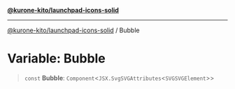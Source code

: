 [**@kurone-kito/launchpad-icons-solid**](../README.md)

***

[@kurone-kito/launchpad-icons-solid](../globals.md) / Bubble

# Variable: Bubble

> `const` **Bubble**: `Component`\<`JSX.SvgSVGAttributes`\<`SVGSVGElement`\>\>
